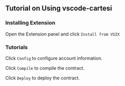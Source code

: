 ## Tutorial on Using vscode-cartesi

### Installing Extension

Open the Extension panel and click `Install from VSIX`

### Tutorials

Click `Config` to configure account information.

Click `Compile` to compile the contract.

Click `Deploy` to deploy the contract.

